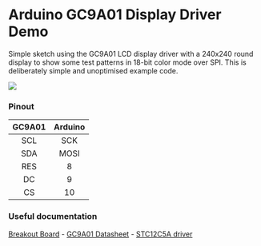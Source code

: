 # Arduino GC9A01 Display Driver Demo

Simple sketch using the GC9A01 LCD display driver with a 240x240 round display to show some test patterns in 18-bit color mode over SPI. This is deliberately simple and unoptimised example code.

![](demo.gif)

### Pinout

| GC9A01 | Arduino |
|:------:|:-------:|
| SCL | SCK |
| SDA | MOSI |
| RES | 8 |
| DC | 9 |
| CS | 10 |

### Useful documentation

[Breakout Board](https://www.buydisplay.com/1-28-inch-tft-ips-lcd-display-module-240x240-spi-for-arduino-raspberry-pi) - [GC9A01 Datasheet](https://www.buydisplay.com/download/ic/GC9A01A.pdf) - [STC12C5A driver](https://forum.arduino.cc/index.php?action=dlattach;topic=690899.0;attach=368944)

